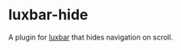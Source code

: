# luxbar-hide
A plugin for [luxbar](https://github.com/balzss/luxbar) that hides navigation on scroll.
